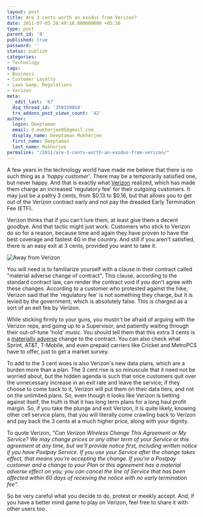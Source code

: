 ```yaml
---
layout: post
title: Are 3 cents worth an exodus from Verizon?
date: 2011-07-05 20:49:18.000000000 +05:30
type: post
parent_id: '0'
published: true
password: ''
status: publish
categories:
- Technology
tags:
- Business
- Customer Loyalty
- Laws &amp; Regulations
- Verizon
meta:
  _edit_last: '67'
  dsq_thread_id: '350159854'
  trx_addons_post_views_count: '42'
author:
  login: Deeptaman
  email: d.mukherjee05@gmail.com
  display_name: Deeptaman Mukherjee
  first_name: Deeptaman
  last_name: Mukherjee
permalink: "/2011/are-3-cents-worth-an-exodus-from-verizon/"
---
```

<p>A few years in the technology world have made me believe that there is no such thing as a <em>'happy customer'</em>. There may be a temporarily satisfied one, but never happy. And that is exactly what <a href="http://www.verizon.com/">Verizon</a> realized, which has made them charge an increased 'regulatory fee' for their outgoing customers. It may just be a paltry 3 cents, from $0.13 to $0.16, but that allows you to get out of the Verizon contract early and not pay the dreaded Early Termination Fee (ETF).</p>
<p>Verizon thinks that if you can't lure them, at least give them a decent goodbye. And that tactic might just work. Customers who stick to Verizon do so for a reason, because time and again they have proven to have the best coverage and fastest 4G in the country. And still if you aren't satisfied, there is an easy exit at 3 cents, provided you want to take it.</p>
<p><!--more--></p>
<p><img src="/static/2011/07/verizon-no.jpg" alt="Away from Verizon" class="alignright" /></p>
<p>You will need is to familiarize yourself with a clause in their contract called "material adverse change of contract". This clause, according to the standard contract law, can render the contract void if you don't agree with these changes. According to a customer who protested against the hike, Verizon said that the 'regulatory fee' is not something they charge, but it is levied by the government; which is absolutely false. This is charged as a sort of an exit fee by Verizon.</p>
<p>While sticking firmly to your guns, you mustn't be afraid of arguing with the Verizon reps, and going up to a Supervisor, and patiently waiting through their out-of-tune 'hold' music. You should tell them that this extra 3 cents is a <a href="http://consumerist.com/2011/06/new-fee-lets-you-break-verizon-contract-without-early-termination-fee.html">materially adverse</a> change to the contract. You can also check what Sprint, AT&amp;T, T-Mobile, and even prepaid carriers like Cricket and MetroPCS have to offer, just to get a market survey.</p>
<p>To add to the 3 cent woes is also Verizon's new data plans, which are a burden more than a plan. The 3 cent rise is so minuscule that it need not be worried about, but the hidden agenda is such that once customers quit over the unnecessary increase in an exit rate and leave the service; if they choose to come back to it, Verizon will put them on their data tiers, and not on the unlimited plans. So, even though it looks like Verizon is betting against itself, the truth is that it has long term plans for a long haul profit margin. So, if you take the plunge and exit Verizon, it is quite likely, knowing other cell service plans, that you will literally come crawling back to Verizon and pay back the 3 cents at a much higher price, along with your dignity.</p>
<p>To quote Verizon, <em>"Can Verizon Wireless Change This Agreement or My Service? We may change prices or any other term of your Service or this agreement at any time, but we'll provide notice first, including written notice if you have Postpay Service. If you use your Service after the change takes effect, that means you're accepting the change. If you're a Postpay customer and a change to your Plan or this agreement has a material adverse effect on you, you can cancel the line of Service that has been affected within 60 days of receiving the notice with no early termination fee".</em></p>
<p>So be very careful what you decide to do, protest or meekly accept. And, if you have a better mind game to play on Verizon, feel free to share it with other users too.</p>
